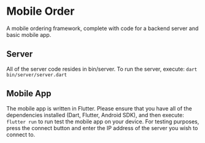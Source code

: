 # Mobile Order
A mobile ordering framework, complete with code for a backend server and basic mobile app.

## Server
All of the server code resides in bin/server. To run the server, execute:
`dart bin/server/server.dart`

## Mobile App
The mobile app is written in Flutter. Please ensure that you have all of the dependencies installed (Dart, Flutter, Android SDK),
and then execute:
`flutter run`
to run test the mobile app on your device. For testing purposes, press the connect button and enter
the IP address of the server you wish to connect to. 
